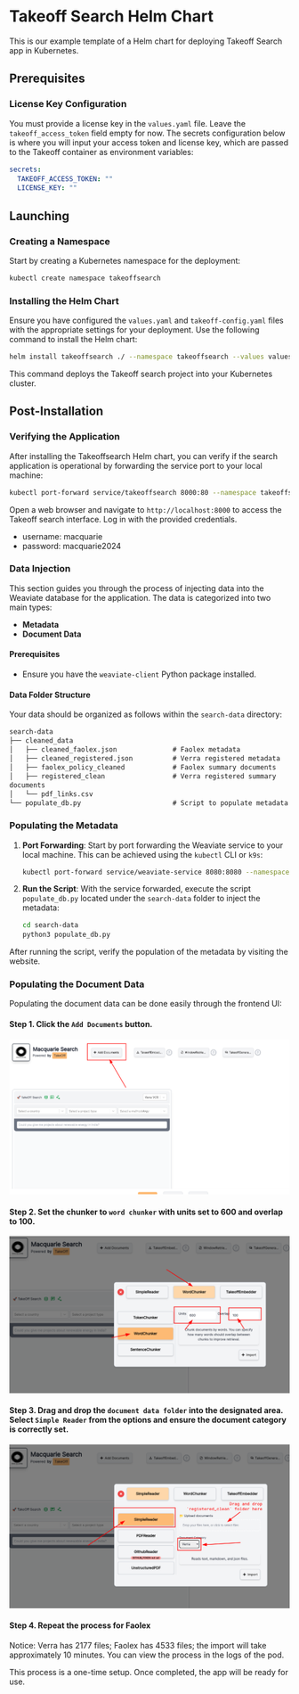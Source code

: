 # Takeoff Search Helm Chart

This is our example template of a Helm chart for deploying Takeoff Search app in Kubernetes. 

## Prerequisites

### License Key Configuration

You must provide a license key in the `values.yaml` file. Leave the `takeoff_access_token` field empty for now. The secrets configuration below is where you will input your access token and license key, which are passed to the Takeoff container as environment variables:

```yaml
secrets:
  TAKEOFF_ACCESS_TOKEN: ""
  LICENSE_KEY: ""
```

## Launching

### Creating a Namespace

Start by creating a Kubernetes namespace for the deployment:

```bash
kubectl create namespace takeoffsearch 
```

### Installing the Helm Chart

Ensure you have configured the `values.yaml` and `takeoff-config.yaml` files with the appropriate settings for your deployment. Use the following command to install the Helm chart:

```bash
helm install takeoffsearch ./ --namespace takeoffsearch --values values.yaml
```

This command deploys the Takeoff search project into your Kubernetes cluster.

## Post-Installation

### Verifying the Application

After installing the Takeoffsearch Helm chart, you can verify if the search application is operational by forwarding the service port to your local machine:

```bash
kubectl port-forward service/takeoffsearch 8000:80 --namespace takeoffsearch
```

Open a web browser and navigate to `http://localhost:8000` to access the Takeoff search interface. Log in with the provided credentials.

- username: macquarie
- password: macquarie2024


### Data Injection

This section guides you through the process of injecting data into the Weaviate database for the application. The data is categorized into two main types:
- **Metadata**
- **Document Data**

#### Prerequisites
- Ensure you have the `weaviate-client` Python package installed.

#### Data Folder Structure
Your data should be organized as follows within the `search-data` directory:
```
search-data
├── cleaned_data
│   ├── cleaned_faolex.json              # Faolex metadata
│   ├── cleaned_registered.json          # Verra registered metadata
│   ├── faolex_policy_cleaned            # Faolex summary documents
│   ├── registered_clean                 # Verra registered summary documents
│   └── pdf_links.csv
└── populate_db.py                       # Script to populate metadata
```

### Populating the Metadata

1. **Port Forwarding**: Start by port forwarding the Weaviate service to your local machine. This can be achieved using the `kubectl` CLI or `k9s`:
    ```bash
    kubectl port-forward service/weaviate-service 8080:8080 --namespace takeoffsearch
    ```

2. **Run the Script**: With the service forwarded, execute the script `populate_db.py` located under the `search-data` folder to inject the metadata:
    ```bash
    cd search-data
    python3 populate_db.py
    ```

After running the script, verify the population of the metadata by visiting the website.

### Populating the Document Data

Populating the document data can be done easily through the frontend UI:

#### Step 1. Click the `Add Documents` button.
![Alt text](assets/add_document.png "Add Document")

#### Step 2. Set the chunker to `word chunker` with units set to 600 and overlap to 100.
![Alt text](assets/configure_chunks.png "Configure Chunks")

#### Step 3. Drag and drop the `document data folder` into the designated area. Select `Simple Reader` from the options and ensure the document category is correctly set.
![Alt text](assets/verra_import.png "Verra Import")

#### Step 4. Repeat the process for Faolex

Notice: Verra has 2177 files; Faolex has 4533 files; the import will take approximately 10 minutes. You can view the process in the logs of the pod.

This process is a one-time setup. Once completed, the app will be ready for use.
